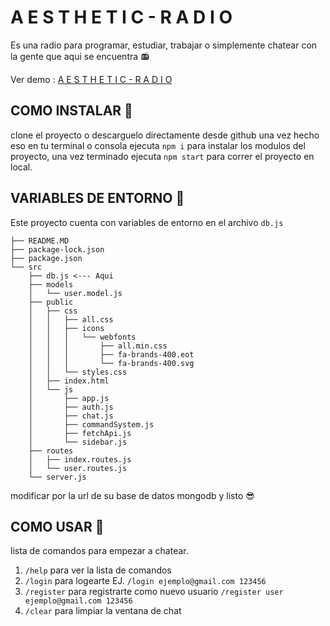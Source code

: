 # A E S T H E T I C - R A D I O

Es una radio para programar, estudiar, trabajar o simplemente chatear con la gente que aqui se encuentra 📻

Ver demo : [A E S T H E T I C - R A D I O ](https://aesthetic-radio.herokuapp.com/)

## COMO INSTALAR 🤔

clone el proyecto o descarguelo directamente desde github
una vez hecho eso en tu terminal o consola ejecuta `npm i` para instalar los modulos del proyecto, una vez terminado ejecuta `npm start` para correr el proyecto en local.

## VARIABLES DE ENTORNO 🚀

Este proyecto cuenta con variables de entorno en el archivo `db.js`

```
├── README.MD
├── package-lock.json
├── package.json
└── src
    ├── db.js <--- Aqui
    ├── models
    │   └── user.model.js
    ├── public
    │   ├── css
    │   │   ├── all.css
    │   │   ├── icons
    │   │   │   └── webfonts
    │   │   │       ├── all.min.css
    │   │   │       ├── fa-brands-400.eot
    │   │   │       └── fa-brands-400.svg
    │   │   └── styles.css
    │   ├── index.html
    │   └── js
    │       ├── app.js
    │       ├── auth.js
    │       ├── chat.js
    │       ├── commandSystem.js
    │       ├── fetchApi.js
    │       └── sidebar.js
    ├── routes
    │   ├── index.routes.js
    │   └── user.routes.js
    └── server.js
```

modificar por la url de su base de datos mongodb y listo 😎

## COMO USAR 📑

lista de comandos para empezar a chatear.

1. `/help` para ver la lista de comandos
2. `/login` para logearte EJ. `/login ejemplo@gmail.com 123456`
3. `/register` para registrarte como nuevo usuario `/register user ejemplo@gmail.com 123456`
4. `/clear` para limpiar la ventana de chat
